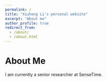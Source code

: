 ```yaml
---
permalink: /
title: "Xiuhong Li's personal website"
excerpt: "About me"
author_profile: true
redirect_from: 
  - /about/
  - /about.html
---
```


About Me
==============

I am currently a senior researcher at SenseTime.
